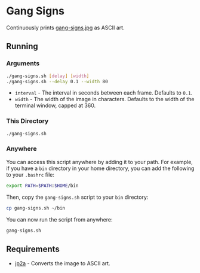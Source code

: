 # Gang Signs

Continuously prints [gang-signs.jpg](gang-signs.jpg) as ASCII art.

## Running

### Arguments

```bash
./gang-signs.sh [delay] [width]
./gang-signs.sh --delay 0.1 --width 80
```

* `interval` - The interval in seconds between each frame. Defaults to `0.1`.
* `width` - The width of the image in characters. Defaults to the width of the terminal window, capped at 360.

### This Directory

```bash
./gang-signs.sh
``` 



### Anywhere

You can access this script anywhere by adding it to your path. For example, if you have a `bin` directory in your 
home directory, you can add the following to your `.bashrc` file:

```bash
export PATH=$PATH:$HOME/bin
```

Then, copy the `gang-signs.sh` script to your `bin` directory:

```bash
cp gang-signs.sh ~/bin
```

You can now run the script from anywhere:

```bash
gang-signs.sh
```

## Requirements

- [jp2a](https://github.com/cslarsen/jp2a) - Converts the image to ASCII art.